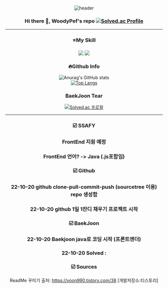 ### 
<div align=center>
 
![header](https://capsule-render.vercel.app/api?type=rounded&color=auto&height=100&section=header&text=Woodypef.log&fontSize=50&textcolor=white)

### Hi there 👋, WoodyPef's repo [![Solved.ac Profile](http://mazassumnida.wtf/api/mini/generate_badge?boj=kacaw00d)](https://solved.ac/kacaw00d)
---
### ⭐My Skill
<a href="자바스크립트" target="_blank"><img src="https://img.shields.io/badge/JavaScript-F7DF1E?style=flat&logo=JavaScript&logoColor=white"/></a>
<a href="파이썬" target="_blank"><img src="https://img.shields.io/badge/Python-3776AB?style=flat&logo=Python&logoColor=white"/></a></br>


### 🔥Github Info
![Anurag's GitHub stats](https://github-readme-stats.vercel.app/api?username=woodypef&show_icons=true&theme=tokyonight)</br>
[![Top Langs](https://github-readme-stats.vercel.app/api/top-langs/?username=woodypef&layout=compact)](https://github.com/woodypef/github-readme-stats)

### BaekJoon Tear <br/>
[![Solved.ac 프로필](http://mazassumnida.wtf/api/v2/generate_badge?boj=kacaw00d)](https://solved.ac/kacaw00d) 


---
### ☑️ SSAFY
### FrontEnd 지원 예정
### FrontEnd 언어? -> Java (.js포함임)

### ☑️ Github
### 22-10-20 github clone-pull-commit-push (sourcetree 이용) repo 생성함
### 22-10-20 github 1일 1잔디 채우기 프로젝트 시작

### ☑️ BaekJoon
### 22-10-20 Baekjoon java로 코딩 시작 (프론트엔더)
### 22-10-20 Solved : 

### ☑️ Sources

ReadMe 꾸미기
출처: https://yoon990.tistory.com/38 [개발저장소:티스토리]

</div>


<!--
**woodypef/woodypef** is a ✨ _special_ ✨ repository because its `README.md` (this file) appears on your GitHub profile.

Here are some ideas to get you started:

- 🔭 I’m currently working on ...
- 🌱 I’m currently learning ...
- 👯 I’m looking to collaborate on ...
- 🤔 I’m looking for help with ...
- 💬 Ask me about ...
- 📫 How to reach me: ...
- 😄 Pronouns: ...
- ⚡ Fun fact: ...
-->
